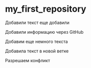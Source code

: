 # my_first_repository

Добавили текст 
еще добавили

Добавили информацию через GitHub

Добавим еще немного текста

Добавила текст в новой ветке

Разрешаем конфликт
